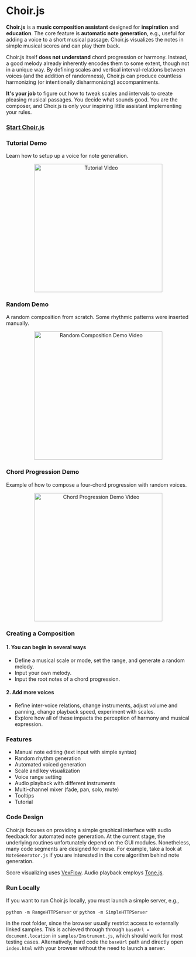 # Choir.js

**Choir.js** is a **music composition assistant** designed for **inspiration** and **education**. The core feature is **automatic note generation**,  e.g., useful for adding a voice to a short musical passage. Choir.js visualizes the notes in simple musical scores and can play them back.

Choir.js itself **does not understand** chord progression or harmony. Instead, a good melody already inherently encodes them to some extent, though not in a unique way. By defining scales and vertical interval-relations between voices (and the addition of randomness), Choir.js can produce countless harmonizing (or intentionally disharmonizing) accompaniments.

**It's your job** to figure out how to tweak scales and intervals to create pleasing musical passages. You decide what sounds good. You are the composer, and Choir.js is only your inspiring little assistant implementing your rules.

### [Start Choir.js](https://smilster.github.io/Choir.js)



### Tutorial Demo
Learn how to setup up a voice for note generation.
<div align="center">
 <a href="https://smilster.github.io/Choir.js/videos/tutorial.mp4">
    <img alt="Tutorial Video" Demo src="https://smilster.github.io/Choir.js/videos/tutorial_thumb.png" width="350px"></img>
 </a>
</div>

### Random Demo
A random composition from scratch. Some rhythmic patterns were inserted manually. 
<div align="center">
 <a href="https://smilster.github.io/Choir.js/videos/random.mp4">
    <img alt="Random Composition Demo Video" src="https://smilster.github.io/Choir.js/videos/random_thumb.png" width="350px"></img>
 </a>
</div>

### Chord Progression Demo
Example of how to compose a four-chord progression with random voices.
<div align="center">
 <a href="https://smilster.github.io/Choir.js/videos/chord-progression.mp4">
    <img alt="Chord Progression Demo Video" src="https://smilster.github.io/Choir.js/videos/chord-progression_thumb.png" width="350px"></img>
 </a>
</div>


### Creating a Composition

#### 1. You can begin in several ways
- Define a musical scale or mode, set the range, and generate a random melody.
- Input your own melody.
- Input the root notes of a chord progression.


#### 2. Add more voices
- Refine inter-voice relations, change instruments, adjust volume and panning, change playback speed, experiment with scales.
- Explore how all of these impacts the perception of harmony and musical expression. 

### Features
- Manual note editing (text input with simple syntax)
- Random rhythm generation
- Automated voiced generation
- Scale and key visualization
- Voice range setting
- Audio playback with different instruments
- Multi-channel mixer (fade, pan, solo, mute)
- Tooltips
- Tutorial


### Code Design
Choir.js focuses on providing a simple graphical interface with audio feedback for automated note generation. At the current stage, the underlying routines unfortunately depend on the GUI modules. Nonetheless, many code segments are designed for reuse. For example, take a look at `NoteGenerator.js` if you are interested in the core algorithm behind note generation.

Score visualizing uses [VexFlow](https://www.vexflow.com/).
Audio playback employs [Tone.js](https://tonejs.github.io/).

### Run Locally

If you want to run Choir.js locally, you must launch a simple server, e.g.,

`python -m RangeHTTPServer` or `python -m SimpleHTTPServer`

in the root folder, since the browser usually restrict access to externally linked samples. This is achieved through through `baseUrl = document.location` in `samples/Instrument.js`, which should work for most testing cases. Alternatively, hard code the `baseUrl` path and directly open `index.html` with your browser without the need to launch a server.





